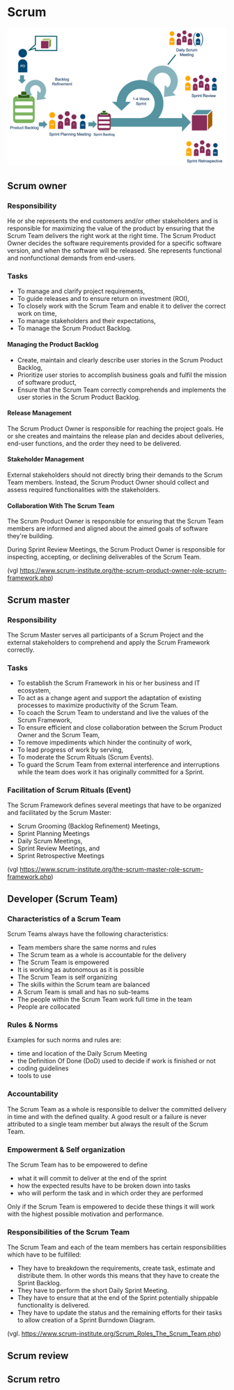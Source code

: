 # Scrum

![img.png](img.png)


## Scrum owner
### Responsibility
He or she represents the end customers and/or other stakeholders and is responsible for maximizing 
the value of the product by ensuring that the Scrum Team delivers the right work at the right time. 
The Scrum Product Owner decides the software requirements provided for a specific software version, 
and when the software will be released. She represents functional and nonfunctional demands from end-users.

### Tasks
- To manage and clarify project requirements,
- To guide releases and to ensure return on investment (ROI),
- To closely work with the Scrum Team and enable it to deliver the correct work on time,
- To manage stakeholders and their expectations,
- To manage the Scrum Product Backlog.

#### Managing the Product Backlog
- Create, maintain and clearly describe user stories in the Scrum Product Backlog,
- Prioritize user stories to accomplish business goals and fulfil the mission of software product,
- Ensure that the Scrum Team correctly comprehends and implements the user stories in the Scrum Product Backlog.

#### Release Management
The Scrum Product Owner is responsible for reaching the project goals. He or she creates and maintains the release plan 
and decides about deliveries, end-user functions, and the order they need to be delivered.

#### Stakeholder Management
External stakeholders should not directly bring their demands to the Scrum Team members. 
Instead, the Scrum Product Owner should collect and assess required functionalities with the stakeholders.

#### Collaboration With The Scrum Team
The Scrum Product Owner is responsible for ensuring that the Scrum Team members are informed 
and aligned about the aimed goals of software they're building.

During Sprint Review Meetings, the Scrum Product Owner is responsible for inspecting, accepting, 
or declining deliverables of the Scrum Team.

(vgl https://www.scrum-institute.org/the-scrum-product-owner-role-scrum-framework.php)


## Scrum master
### Responsibility
The Scrum Master serves all participants of a Scrum Project and the external stakeholders to comprehend 
and apply the Scrum Framework correctly.


### Tasks
- To establish the Scrum Framework in his or her business and IT ecosystem,
- To act as a change agent and support the adaptation of existing processes to maximize productivity of the Scrum Team.
- To coach the Scrum Team to understand and live the values of the Scrum Framework,
- To ensure efficient and close collaboration between the Scrum Product Owner and the Scrum Team,
- To remove impediments which hinder the continuity of work,
- To lead progress of work by serving,
- To moderate the Scrum Rituals (Scrum Events).
- To guard the Scrum Team from external interference and interruptions while the team does work it has originally committed for a Sprint.

### Facilitation of Scrum Rituals (Event)
The Scrum Framework defines several meetings that have to be organized and facilitated by the Scrum Master:

- Scrum Grooming (Backlog Refinement) Meetings,
- Sprint Planning Meetings
- Daily Scrum Meetings,
- Sprint Review Meetings, and
- Sprint Retrospective Meetings

(vgl https://www.scrum-institute.org/the-scrum-master-role-scrum-framework.php)

## Developer (Scrum Team)
### Characteristics of a Scrum Team
Scrum Teams always have the following characteristics:

- Team members share the same norms and rules
- The Scrum team as a whole is accountable for the delivery
- The Scrum Team is empowered
- It is working as autonomous as it is possible
- The Scrum Team is self organizing
- The skills within the Scrum team are balanced
- A Scrum Team is small and has no sub-teams
- The people within the Scrum Team work full time in the team
- People are collocated

### Rules & Norms
Examples for such norms and rules are:

- time and location of the Daily Scrum Meeting
- the Definition Of Done (DoD) used to decide if work is finished or not
- coding guidelines
- tools to use

### Accountability
The Scrum Team as a whole is responsible to deliver the committed delivery in time and with the defined quality. 
A good result or a failure is never attributed to a single team member but always the result of the Scrum Team.

### Empowerment & Self organization
The Scrum Team has to be empowered to define

- what it will commit to deliver at the end of the sprint
- how the expected results have to be broken down into tasks
- who will perform the task and in which order they are performed

Only if the Scrum Team is empowered to decide these things it will work with 
the highest possible motivation and performance.

### Responsibilities of the Scrum Team
The Scrum Team and each of the team members has certain responsibilities which have to be fulfilled:

- They have to breakdown the requirements, create task, estimate and distribute them. In other words this means 
that they have to create the Sprint Backlog.
- They have to perform the short Daily Sprint Meeting.
- They have to ensure that at the end of the Sprint potentially shippable functionality is delivered.
- They have to update the status and the remaining efforts for their tasks to allow creation of a Sprint Burndown Diagram.

(vgl. https://www.scrum-institute.org/Scrum_Roles_The_Scrum_Team.php)

## Scrum review

## Scrum retro